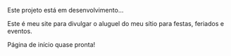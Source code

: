 Este projeto está em desenvolvimento...

Este é meu site para divulgar o aluguel do meu sítio para festas, feriados e eventos.

Página de início quase pronta!